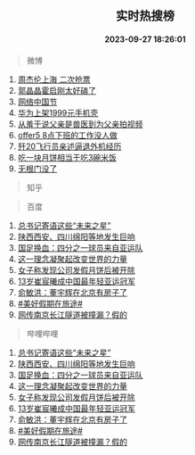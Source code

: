 <div align="center"><h2>实时热搜榜</h2><h4>2023-09-27 18:26:01</h4></div>

> 微博  

1. [周杰伦上海 二次抢票](https://s.weibo.com/weibo?q=%E5%91%A8%E6%9D%B0%E4%BC%A6%E4%B8%8A%E6%B5%B7%20%E4%BA%8C%E6%AC%A1%E6%8A%A2%E7%A5%A8&t=31&band_rank=1&Refer=top)<br />
2. [郭晶晶霍启刚太好磕了](https://s.weibo.com/weibo?q=%23%E9%83%AD%E6%99%B6%E6%99%B6%E9%9C%8D%E5%90%AF%E5%88%9A%E5%A4%AA%E5%A5%BD%E7%A3%95%E4%BA%86%23&t=31&band_rank=2&Refer=top)<br />
3. [网络中国节](https://s.weibo.com/weibo?q=%23%E7%BD%91%E7%BB%9C%E4%B8%AD%E5%9B%BD%E8%8A%82%23&t=31&band_rank=3&Refer=top)<br />
4. [华为上架1999元手机壳](https://s.weibo.com/weibo?q=%23%E5%8D%8E%E4%B8%BA%E4%B8%8A%E6%9E%B61999%E5%85%83%E6%89%8B%E6%9C%BA%E5%A3%B3%23&t=31&band_rank=4&Refer=top)<br />
5. [从羞于说父亲是兽医到为父亲拍视频](https://s.weibo.com/weibo?q=%23%E4%BB%8E%E7%BE%9E%E4%BA%8E%E8%AF%B4%E7%88%B6%E4%BA%B2%E6%98%AF%E5%85%BD%E5%8C%BB%E5%88%B0%E4%B8%BA%E7%88%B6%E4%BA%B2%E6%8B%8D%E8%A7%86%E9%A2%91%23&t=31&band_rank=5&Refer=top)<br />
6. [offer5 8点下班的工作没人做](https://s.weibo.com/weibo?q=offer5%208%E7%82%B9%E4%B8%8B%E7%8F%AD%E7%9A%84%E5%B7%A5%E4%BD%9C%E6%B2%A1%E4%BA%BA%E5%81%9A&t=31&band_rank=6&Refer=top)<br />
7. [歼20飞行员亲述逼退外机经历](https://s.weibo.com/weibo?q=%23%E6%AD%BC20%E9%A3%9E%E8%A1%8C%E5%91%98%E4%BA%B2%E8%BF%B0%E9%80%BC%E9%80%80%E5%A4%96%E6%9C%BA%E7%BB%8F%E5%8E%86%23&t=31&band_rank=7&Refer=top)<br />
8. [吃一块月饼相当于吃3碗米饭](https://s.weibo.com/weibo?q=%23%E5%90%83%E4%B8%80%E5%9D%97%E6%9C%88%E9%A5%BC%E7%9B%B8%E5%BD%93%E4%BA%8E%E5%90%833%E7%A2%97%E7%B1%B3%E9%A5%AD%23&t=31&band_rank=8&Refer=top)<br />
9. [无根门没了](https://s.weibo.com/weibo?q=%E6%97%A0%E6%A0%B9%E9%97%A8%E6%B2%A1%E4%BA%86&t=31&band_rank=9&Refer=top)<br />

> 知乎  


> 百度  

1. [总书记寄语这些“未来之星”](https://www.baidu.com/s?wd=%E6%80%BB%E4%B9%A6%E8%AE%B0%E5%AF%84%E8%AF%AD%E8%BF%99%E4%BA%9B%E2%80%9C%E6%9C%AA%E6%9D%A5%E4%B9%8B%E6%98%9F%E2%80%9D&sa=fyb_news&rsv_dl=fyb_news)<br />
2. [陕西西安、四川绵阳等地发生巨响](https://www.baidu.com/s?wd=%E9%99%95%E8%A5%BF%E8%A5%BF%E5%AE%89%E3%80%81%E5%9B%9B%E5%B7%9D%E7%BB%B5%E9%98%B3%E7%AD%89%E5%9C%B0%E5%8F%91%E7%94%9F%E5%B7%A8%E5%93%8D&sa=fyb_news&rsv_dl=fyb_news)<br />
3. [国足换血：四分之一球员来自亚运队](https://www.baidu.com/s?wd=%E5%9B%BD%E8%B6%B3%E6%8D%A2%E8%A1%80%EF%BC%9A%E5%9B%9B%E5%88%86%E4%B9%8B%E4%B8%80%E7%90%83%E5%91%98%E6%9D%A5%E8%87%AA%E4%BA%9A%E8%BF%90%E9%98%9F&sa=fyb_news&rsv_dl=fyb_news)<br />
4. [这一理念凝聚起改变世界的力量](https://www.baidu.com/s?wd=%E8%BF%99%E4%B8%80%E7%90%86%E5%BF%B5%E5%87%9D%E8%81%9A%E8%B5%B7%E6%94%B9%E5%8F%98%E4%B8%96%E7%95%8C%E7%9A%84%E5%8A%9B%E9%87%8F&sa=fyb_news&rsv_dl=fyb_news)<br />
5. [女子称发现公司发假月饼后被开除](https://www.baidu.com/s?wd=%E5%A5%B3%E5%AD%90%E7%A7%B0%E5%8F%91%E7%8E%B0%E5%85%AC%E5%8F%B8%E5%8F%91%E5%81%87%E6%9C%88%E9%A5%BC%E5%90%8E%E8%A2%AB%E5%BC%80%E9%99%A4&sa=fyb_news&rsv_dl=fyb_news)<br />
6. [13岁崔宸曦成中国最年轻亚运冠军](https://www.baidu.com/s?wd=13%E5%B2%81%E5%B4%94%E5%AE%B8%E6%9B%A6%E6%88%90%E4%B8%AD%E5%9B%BD%E6%9C%80%E5%B9%B4%E8%BD%BB%E4%BA%9A%E8%BF%90%E5%86%A0%E5%86%9B&sa=fyb_news&rsv_dl=fyb_news)<br />
7. [俞敏洪：董宇辉在北京有房子了](https://www.baidu.com/s?wd=%E4%BF%9E%E6%95%8F%E6%B4%AA%EF%BC%9A%E8%91%A3%E5%AE%87%E8%BE%89%E5%9C%A8%E5%8C%97%E4%BA%AC%E6%9C%89%E6%88%BF%E5%AD%90%E4%BA%86&sa=fyb_news&rsv_dl=fyb_news)<br />
8. [#美好假期在旅途#](https://www.baidu.com/s?wd=%23%E7%BE%8E%E5%A5%BD%E5%81%87%E6%9C%9F%E5%9C%A8%E6%97%85%E9%80%94%23&sa=fyb_news&rsv_dl=fyb_news)<br />
9. [网传南京长江隧道被撞漏？假的](https://www.baidu.com/s?wd=%E7%BD%91%E4%BC%A0%E5%8D%97%E4%BA%AC%E9%95%BF%E6%B1%9F%E9%9A%A7%E9%81%93%E8%A2%AB%E6%92%9E%E6%BC%8F%EF%BC%9F%E5%81%87%E7%9A%84&sa=fyb_news&rsv_dl=fyb_news)<br />

> 哔哩哔哩  

1. [总书记寄语这些“未来之星”](https://www.baidu.com/s?wd=%E6%80%BB%E4%B9%A6%E8%AE%B0%E5%AF%84%E8%AF%AD%E8%BF%99%E4%BA%9B%E2%80%9C%E6%9C%AA%E6%9D%A5%E4%B9%8B%E6%98%9F%E2%80%9D&sa=fyb_news&rsv_dl=fyb_news)<br />
2. [陕西西安、四川绵阳等地发生巨响](https://www.baidu.com/s?wd=%E9%99%95%E8%A5%BF%E8%A5%BF%E5%AE%89%E3%80%81%E5%9B%9B%E5%B7%9D%E7%BB%B5%E9%98%B3%E7%AD%89%E5%9C%B0%E5%8F%91%E7%94%9F%E5%B7%A8%E5%93%8D&sa=fyb_news&rsv_dl=fyb_news)<br />
3. [国足换血：四分之一球员来自亚运队](https://www.baidu.com/s?wd=%E5%9B%BD%E8%B6%B3%E6%8D%A2%E8%A1%80%EF%BC%9A%E5%9B%9B%E5%88%86%E4%B9%8B%E4%B8%80%E7%90%83%E5%91%98%E6%9D%A5%E8%87%AA%E4%BA%9A%E8%BF%90%E9%98%9F&sa=fyb_news&rsv_dl=fyb_news)<br />
4. [这一理念凝聚起改变世界的力量](https://www.baidu.com/s?wd=%E8%BF%99%E4%B8%80%E7%90%86%E5%BF%B5%E5%87%9D%E8%81%9A%E8%B5%B7%E6%94%B9%E5%8F%98%E4%B8%96%E7%95%8C%E7%9A%84%E5%8A%9B%E9%87%8F&sa=fyb_news&rsv_dl=fyb_news)<br />
5. [女子称发现公司发假月饼后被开除](https://www.baidu.com/s?wd=%E5%A5%B3%E5%AD%90%E7%A7%B0%E5%8F%91%E7%8E%B0%E5%85%AC%E5%8F%B8%E5%8F%91%E5%81%87%E6%9C%88%E9%A5%BC%E5%90%8E%E8%A2%AB%E5%BC%80%E9%99%A4&sa=fyb_news&rsv_dl=fyb_news)<br />
6. [13岁崔宸曦成中国最年轻亚运冠军](https://www.baidu.com/s?wd=13%E5%B2%81%E5%B4%94%E5%AE%B8%E6%9B%A6%E6%88%90%E4%B8%AD%E5%9B%BD%E6%9C%80%E5%B9%B4%E8%BD%BB%E4%BA%9A%E8%BF%90%E5%86%A0%E5%86%9B&sa=fyb_news&rsv_dl=fyb_news)<br />
7. [俞敏洪：董宇辉在北京有房子了](https://www.baidu.com/s?wd=%E4%BF%9E%E6%95%8F%E6%B4%AA%EF%BC%9A%E8%91%A3%E5%AE%87%E8%BE%89%E5%9C%A8%E5%8C%97%E4%BA%AC%E6%9C%89%E6%88%BF%E5%AD%90%E4%BA%86&sa=fyb_news&rsv_dl=fyb_news)<br />
8. [#美好假期在旅途#](https://www.baidu.com/s?wd=%23%E7%BE%8E%E5%A5%BD%E5%81%87%E6%9C%9F%E5%9C%A8%E6%97%85%E9%80%94%23&sa=fyb_news&rsv_dl=fyb_news)<br />
9. [网传南京长江隧道被撞漏？假的](https://www.baidu.com/s?wd=%E7%BD%91%E4%BC%A0%E5%8D%97%E4%BA%AC%E9%95%BF%E6%B1%9F%E9%9A%A7%E9%81%93%E8%A2%AB%E6%92%9E%E6%BC%8F%EF%BC%9F%E5%81%87%E7%9A%84&sa=fyb_news&rsv_dl=fyb_news)<br />
